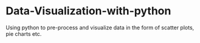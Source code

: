 # Data-Visualization-with-python
Using python to pre-process and visualize data in the form of scatter plots, pie charts etc.

